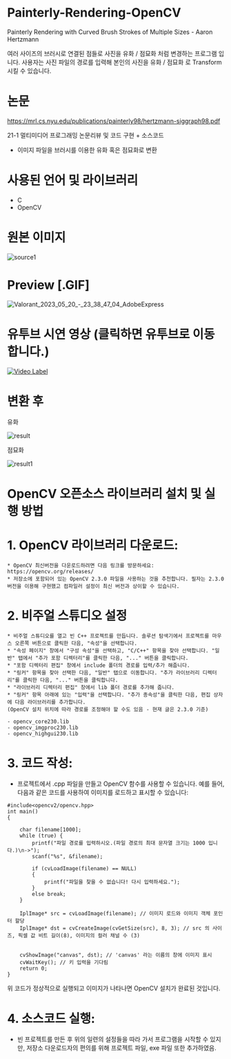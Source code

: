 # Painterly-Rendering-OpenCV
Painterly Rendering with Curved Brush Strokes of Multiple Sizes - Aaron Hertzmann

여러 사이즈의 브러시로 연결된 점들로 사진을 유화 / 점묘화 처럼 변경하는 프로그램 입니다. 사용자는 사진 파일의 경로를 입력해 본인의 사진을 유화 / 점묘화 로 Transform 시킬 수 있습니다.

# 논문
https://mrl.cs.nyu.edu/publications/painterly98/hertzmann-siggraph98.pdf

21-1 멀티미디어 프로그래밍 논문리뷰 및 코드 구현 + 소스코드

- 이미지 파일을 브러시를 이용한 유화 혹은 점묘화로 변환

# 사용된 언어 및 라이브러리
* C
* OpenCV


# 원본 이미지

![source1](https://github.com/chataeg/Painterly-Rendering-OpenCV/assets/38041722/225f19a6-633c-46f3-ad35-d11e543c4b39)


# Preview [.GIF]
![Valorant_2023_05_20_-_23_38_47_04_AdobeExpress](https://github.com/chataeg/C-Game-Project/assets/38041722/1a143723-ba80-4e9d-b9c6-7052cbfe7b6d)

# 유투브 시연 영상 (클릭하면 유투브로 이동합니다.)
[![Video Label](http://img.youtube.com/vi/_qcZQU30bIY/0.jpg)](https://youtu.be/_qcZQU30bIY)



# 변환 후


유화

![result](https://github.com/chataeg/Painterly-Rendering-OpenCV/assets/38041722/5070c478-57b7-4728-b8a1-57697a90854c)


점묘화

![result1](https://github.com/chataeg/Painterly-Rendering-OpenCV/assets/38041722/3b224ab7-0c5d-46e6-9079-5a0e9c967448)



# OpenCV 오픈소스 라이브러리 설치 및 실행 방법

# 1. OpenCV 라이브러리 다운로드:

```
* OpenCV 최신버전을 다운로드하려면 다음 링크를 방문하세요: https://opencv.org/releases/ 
* 저장소에 포함되어 있는 OpenCV 2.3.0 파일을 사용하는 것을 추천합니다. 필자는 2.3.0 버전을 이용해 구현했고 컴파일러 설정이 최신 버전과 상이할 수 있습니다.
```

# 2. 비주얼 스튜디오 설정
```
* 비주얼 스튜디오를 열고 빈 C++ 프로젝트를 만듭니다. 솔루션 탐색기에서 프로젝트를 마우스 오른쪽 버튼으로 클릭한 다음, "속성"을 선택합니다. 
* "속성 페이지" 창에서 "구성 속성"을 선택하고, "C/C++" 항목을 찾아 선택합니다. "일반" 탭에서 "추가 포함 디렉터리"를 클릭한 다음, "..." 버튼을 클릭합니다. 
* "포함 디렉터리 편집" 창에서 include 폴더의 경로를 입력/추가 해줍니다. 
* "링커" 항목을 찾아 선택한 다음, "일반" 탭으로 이동합니다. "추가 라이브러리 디렉터리"를 클릭한 다음, "..." 버튼을 클릭합니다. 
* "라이브러리 디렉터리 편집" 창에서 lib 폴더 경로를 추가해 줍니다. 
* "링커" 항목 아래에 있는 "입력"을 선택합니다. "추가 종속성"을 클릭한 다음, 편집 상자에 다음 라이브러리를 추가합니다.
(OpenCV 설치 위치에 따라 경로를 조정해야 할 수도 있음 - 현재 글은 2.3.0 기준)

- opencv_core230.lib
- opencv_imgproc230.lib
- opencv_highgui230.lib
```

# 3. 코드 작성:

* 프로젝트에서 .cpp 파일을 만들고 OpenCV 함수를 사용할 수 있습니다. 예를 들어, 다음과 같은 코드를 사용하여 이미지를 로드하고 표시할 수 있습니다:

```
#include<opencv2/opencv.hpp>
int main()
{
	
	char filename[1000];
	while (true) {
		printf("파일 경로를 입력하시오.(파일 경로의 최대 문자열 크기는 1000 입니다.)\n->");
		scanf("%s", &filename);

		if (cvLoadImage(filename) == NULL)
		{
			printf("파일을 찾을 수 없습니다! 다시 입력하세요.");
		}
		else break;
	}
	
	IplImage* src = cvLoadImage(filename); // 이미지 로드와 이미지 객체 포인터 할당
	IplImage* dst = cvCreateImage(cvGetSize(src), 8, 3); // src 의 사이즈, 픽셀 값 비트 길이(8), 이미지의 컬러 채널 수 (3)
	
	
	cvShowImage("canvas", dst); // 'canvas' 라는 이름의 창에 이미지 표시
	cvWaitKey(); // 키 입력을 기다림
	return 0;
}
```

위 코드가 정상적으로 실행되고 이미지가 나타나면 OpenCV 설치가 완료된 것입니다.


# 4. 소스코드 실행:

* 빈 프로젝트를 만든 후 위의 일련의 설정들을 따라 가서 프로그램을 시작할 수 있지만, 저장소 다운로드자의 편의를 위해 프로젝트 파일, exe 파일 또한 추가하였음.



